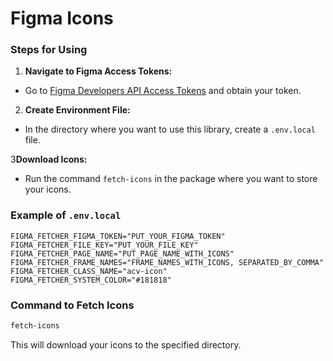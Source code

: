 # Figma Icons

### Steps for Using

1. **Navigate to Figma Access Tokens:**

- Go to [Figma Developers API Access Tokens](https://www.figma.com/developers/api#access-tokens) and obtain your token.

2. **Create Environment File:**

- In the directory where you want to use this library, create a `.env.local` file.

3**Download Icons:**

- Run the command `fetch-icons` in the package where you want to store your icons.

### Example of `.env.local`

```plaintext
FIGMA_FETCHER_FIGMA_TOKEN="PUT_YOUR_FIGMA_TOKEN"
FIGMA_FETCHER_FILE_KEY="PUT_YOUR_FILE_KEY"
FIGMA_FETCHER_PAGE_NAME="PUT_PAGE_NAME_WITH_ICONS"
FIGMA_FETCHER_FRAME_NAMES="FRAME_NAMES_WITH_ICONS, SEPARATED_BY_COMMA"
FIGMA_FETCHER_CLASS_NAME="acv-icon"
FIGMA_FETCHER_SYSTEM_COLOR="#181818"
```

### Command to Fetch Icons

```bash
fetch-icons
```

This will download your icons to the specified directory.
